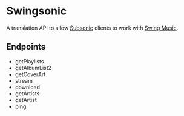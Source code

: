 # Swingsonic

A translation API to allow [Subsonic](https://subsonic.org/pages/index.jsp) clients to work with [Swing Music](https://github.com/swing-opensource/swingmusic).

## Endpoints

- getPlaylists
- getAlbumList2
- getCoverArt
- stream
- download
- getArtists
- getArtist
- ping